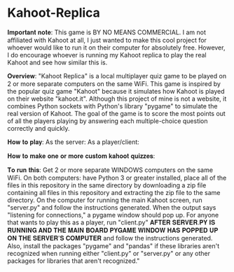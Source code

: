 # Kahoot-Replica

𝐈𝐦𝐩𝐨𝐫𝐭𝐚𝐧𝐭 𝐧𝐨𝐭𝐞: This game is BY NO MEANS COMMERCIAL. I am not affiliated with Kahoot at all, I just wanted to make this cool project for whoever would like to run it on their computer for absolutely free. However, I do encourage whoever is running my Kahoot replica to play the real Kahoot and see how similar this is.

𝐎𝐯𝐞𝐫𝐯𝐢𝐞𝐰:
"Kahoot Replica" is a local multiplayer quiz game to be played on 2 or more separate computers on the same WiFi. This game is inspired by the popular quiz game "Kahoot" because it simulates how Kahoot is played on their website "kahoot.it". Although this project of mine is not a website, it combines Python sockets with Python's library "pygame" to simulate the real version of Kahoot. The goal of the game is to score the most points out of all the players playing by answering each multiple-choice question correctly and quickly.

𝐇𝐨𝐰 𝐭𝐨 𝐩𝐥𝐚𝐲:
As the server:
As a player/client: 

𝐇𝐨𝐰 𝐭𝐨 𝐦𝐚𝐤𝐞 𝐨𝐧𝐞 𝐨𝐫 𝐦𝐨𝐫𝐞 𝐜𝐮𝐬𝐭𝐨𝐦 𝐤𝐚𝐡𝐨𝐨𝐭 𝐪𝐮𝐢𝐳𝐳𝐞𝐬:

𝐓𝐨 𝐫𝐮𝐧 𝐭𝐡𝐢𝐬: Get 2 or more separate WINDOWS computers on the same WiFi. On both computers: have Python 3 or greater installed, place all of the files in this repository in the same directory by downloading a zip file containing all files in this repository and extracting the zip file to the same directory. On the computer for running the main Kahoot screen, run "server.py" and follow the instructions generated. When the output says "listening for connections," a pygame window should pop up. For anyone that wants to play this as a player, run "client.py" 𝐀𝐅𝐓𝐄𝐑 𝐒𝐄𝐑𝐕𝐄𝐑.𝐏𝐘 𝐈𝐒 𝐑𝐔𝐍𝐍𝐈𝐍𝐆 𝐀𝐍𝐃 𝐓𝐇𝐄 𝐌𝐀𝐈𝐍 𝐁𝐎𝐀𝐑𝐃 𝐏𝐘𝐆𝐀𝐌𝐄 𝐖𝐈𝐍𝐃𝐎𝐖 𝐇𝐀𝐒 𝐏𝐎𝐏𝐏𝐄𝐃 𝐔𝐏 𝐎𝐍 𝐓𝐇𝐄 𝐒𝐄𝐑𝐕𝐄𝐑'𝐒 𝐂𝐎𝐌𝐏𝐔𝐓𝐄𝐑 and follow the instructions generated. Also, install the packages "pygame" and "pandas" if these libraries aren't recognized when running either "client.py" or "server.py" or any other packages for libraries that aren't recognized."

